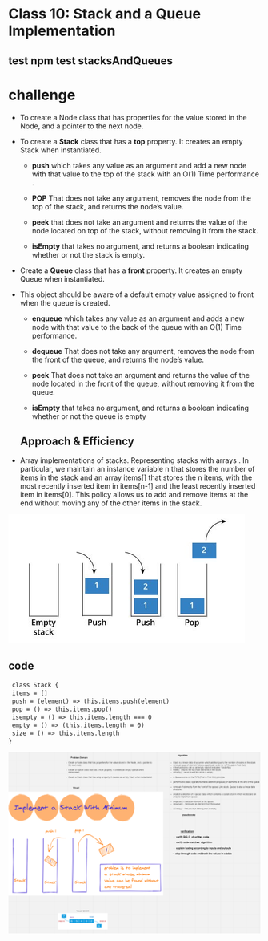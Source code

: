 # Class 10: Stack and a Queue Implementation

## test  npm test stacksAndQueues

# challenge 
 
- To create a Node class that has properties for the value stored in the Node, and a pointer to the next node.
- To create a **Stack** class that has a **top** property. It creates an empty Stack when instantiated.

  - **push** which takes any value as an argument and add a new node with that value to the top of the stack with an O(1) Time performance . 

  - **POP** That does not take any argument, removes the node from the top of the stack, and returns the node’s value.

  - **peek**  that does not take an argument and returns the value of the node located on top of the stack, without removing it from the stack.

  - **isEmpty** that takes no argument, and returns a boolean indicating whether or not the stack is empty.


- Create a **Queue** class that has a **front** property. It creates an empty Queue when instantiated.
     
- This object should be aware of a default empty value assigned to front when the queue is created.

   - **enqueue** which takes any value as an argument and adds a new node with that value to the back of the queue with an O(1) Time performance.

   - **dequeue** That does not take any argument, removes the node from the front of the queue, and returns the node’s value.

   - **peek** That does not take an argument and returns the value of the node located in the front of the queue, without removing it from the queue.

   - **isEmpty** that takes no argument, and returns a boolean indicating whether or not the queue is empty


   ## Approach & Efficiency 

- Array implementations of stacks. Representing stacks with arrays . In particular, we maintain an instance variable n that stores the number of items in the stack and an array items[] that stores the n items, with the most recently inserted item in items[n-1] and the least recently inserted item in items[0]. This policy allows us to add and remove items at the end without moving any of the other items in the stack.

![WhiteBoard](../assets/stacks&Queues.jpg)

## code 
     class Stack {
     items = []
     push = (element) => this.items.push(element)
     pop = () => this.items.pop()
     isempty = () => this.items.length === 0
     empty = () => (this.items.length = 0)
     size = () => this.items.length
    }

  ![WhiteBoard](../assets/stacks.png)